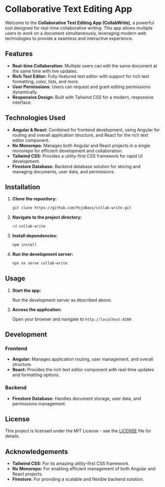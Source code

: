 # Collaborative Text Editing App

Welcome to the **Collaborative Text Editing App (CollabWrite)**, a powerful tool designed for real-time collaborative writing. This app allows multiple users to work on a document simultaneously, leveraging modern web technologies to provide a seamless and interactive experience.

## Features

- **Real-time Collaboration:** Multiple users can edit the same document at the same time with live updates.
- **Rich Text Editor:** Fully-featured text editor with support for rich text formatting, color, lists, and more.
- **User Permissions:** Users can request and grant editing permissions dynamically.
- **Responsive Design:** Built with Tailwind CSS for a modern, responsive interface.

## Technologies Used

- **Angular & React:** Combined for frontend development, using Angular for routing and overall application structure, and React for the rich text editor component.
- **Nx Monorepo:** Manages both Angular and React projects in a single monorepo for efficient development and collaboration.
- **Tailwind CSS:** Provides a utility-first CSS framework for rapid UI development.
- **Firestore Database:** Backend database solution for storing and managing documents, user data, and permissions.

## Installation

1. **Clone the repository:**

   ```bash
   git clone https://github.com/FojoBass/collab-write.git
   ```

2. **Navigate to the project directory:**

   ```bash
   cd collab-write
   ```

3. **Install dependencies:**

   ```bash
   npm install
   ```

4. **Run the development server:**

   ```bash
   npx nx serve collab-write
   ```

## Usage

1. **Start the app:**

   Run the development server as described above.

2. **Access the application:**

   Open your browser and navigate to `http://localhost:4200`

## Development

### Frontend

- **Angular:** Manages application routing, user management, and overall structure.
- **React:** Provides the rich text editor component with real-time updates and formatting options.

### Backend

- **Firestore Database:** Handles document storage, user data, and permissions management.

## License

This project is licensed under the MIT License - see the [LICENSE](LICENSE) file for details.

## Acknowledgements

- **Tailwind CSS:** For its amazing utility-first CSS framework.
- **Nx Monorepo:** For enabling efficient management of both Angular and React projects.
- **Firestore:** For providing a scalable and flexible backend solution.
